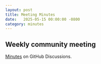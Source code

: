 ```yaml
---
layout: post
title: Meeting Minutes
date:   2025-05-15 00:00:00 -0800
category: minutes
---
```

## Weekly community meeting
[Minutes](https://github.com/apache/mahout/discussions/541) on GitHub Discussions.
